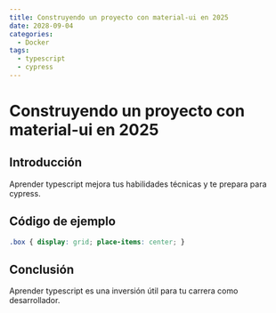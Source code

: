 ```yaml
---
title: Construyendo un proyecto con material-ui en 2025
date: 2028-09-04
categories:
  - Docker
tags:
  - typescript
  - cypress
---
```


# Construyendo un proyecto con material-ui en 2025

## Introducción

Aprender typescript mejora tus habilidades técnicas y te prepara para cypress.

## Código de ejemplo

```css
.box { display: grid; place-items: center; }
```

## Conclusión

Aprender typescript es una inversión útil para tu carrera como desarrollador.